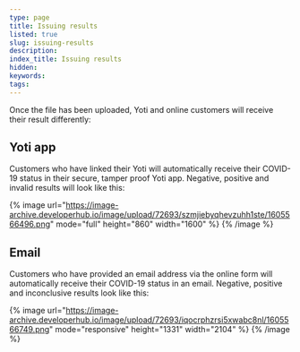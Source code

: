 ```yaml
---
type: page
title: Issuing results
listed: true
slug: issuing-results
description: 
index_title: Issuing results
hidden: 
keywords: 
tags: 
---
```


Once the file has been uploaded, Yoti and online customers will receive their result differently:

## Yoti app

Customers who have linked their Yoti will automatically receive their COVID-19 status in their secure, tamper proof Yoti app. Negative, positive and invalid results will look like this:

{% image url="https://image-archive.developerhub.io/image/upload/72693/szmjiebyqhevzuhh1ste/1605566496.png" mode="full" height="860" width="1600" %}
{% /image %}

## Email

Customers who have provided an email address via the online form will automatically receive their COVID-19 status in an email. Negative, positive and inconclusive results look like this:

{% image url="https://image-archive.developerhub.io/image/upload/72693/iqocrphzrsi5xwabc8nl/1605566749.png" mode="responsive" height="1331" width="2104" %}
{% /image %}